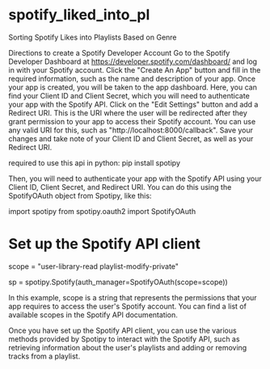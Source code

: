 # spotify_liked_into_pl
Sorting Spotify Likes into Playlists Based on Genre

Directions to create a Spotify Developer Account
    Go to the Spotify Developer Dashboard at https://developer.spotify.com/dashboard/ and log in with your Spotify account.
    Click the "Create An App" button and fill in the required information, such as the name and description of your app.
    Once your app is created, you will be taken to the app dashboard. Here, you can find your Client ID and Client Secret, which you will need to authenticate your app with the Spotify API.
    Click on the "Edit Settings" button and add a Redirect URI. This is the URI where the user will be redirected after they grant permission to your app to access their Spotify account. You can use any valid URI for this, such as "http://localhost:8000/callback".
    Save your changes and take note of your Client ID and Client Secret, as well as your Redirect URI.
    
required to use this api in python: pip install spotipy


Then, you will need to authenticate your app with the Spotify API using your Client ID, Client Secret, and Redirect URI. You can do this using the SpotifyOAuth object from Spotipy, like this:

import spotipy
from spotipy.oauth2 import SpotifyOAuth

# Set up the Spotify API client
scope = "user-library-read playlist-modify-private" 

sp = spotipy.Spotify(auth_manager=SpotifyOAuth(scope=scope))

In this example, scope is a string that represents the permissions that your app requires to access the user's Spotify account. You can find a list of available scopes in the Spotify API documentation.

Once you have set up the Spotify API client, you can use the various methods provided by Spotipy to interact with the Spotify API, such as retrieving information about the user's playlists and adding or removing tracks from a playlist.
